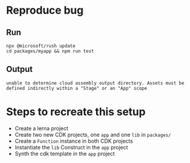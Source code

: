 # Reproduce bug
## Run
```
npx @microsoft/rush update
cd packages/myapp && npm run test
```
## Output
```
unable to determine cloud assembly output directory. Assets must be defined indirectly within a "Stage" or an "App" scope
```


# Steps to recreate this setup

* Create a lerna project
* Create two new CDK projects, one `app` and one `lib` in `packages/`
* Create a `Function` instance in both CDK projects
* Instantiate the `lib` Construct in the `app` project
* Synth the cdk template in the `app` project
